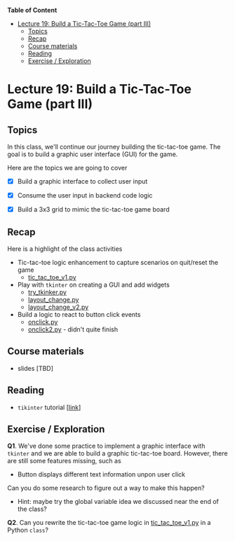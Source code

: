 
**Table of Content**
- [Lecture 19: Build a Tic-Tac-Toe Game (part III)](#lecture-19-build-a-tic-tac-toe-game-part-iii)
  - [Topics](#topics)
  - [Recap](#recap)
  - [Course materials](#course-materials)
  - [Reading](#reading)
  - [Exercise / Exploration](#exercise--exploration)

# Lecture 19: Build a Tic-Tac-Toe Game (part III)

## Topics
In this class, we'll continue our journey building the tic-tac-toe game. The goal is to build a graphic user interface (GUI) for the game.

Here are the topics we are going to cover
* [x] Build a graphic interface to collect user input
* [x] Consume the user input in backend code logic
* [x] Build a 3x3 grid to mimic the tic-tac-toe game board


## Recap
Here is a highlight of the class activities
* Tic-tac-toe logic enhancement to capture scenarios on quit/reset the game
  * [tic_tac_toe_v1.py](./tic_tac_toe_v1.py)
* Play with `tkinter` on creating a GUI and add widgets
  * [try_tkinker.py](./try_tkinker.py)
  * [layout_change.py](./layout_change.py)
  * [layout_change_v2.py](./layout_change_v2.py)
* Build a logic to react to button click events
  * [onclick.py](./onclick.py)
  * [onclick2.py](./onclick2.py) - didn't quite finish


## Course materials
* slides [TBD]

## Reading
* `tikinter` tutorial [[link](https://tk-tutorial.readthedocs.io/en/latest/intro/intro.html)]

## Exercise / Exploration
**Q1**. We've done some practice to implement a graphic interface with `tkinter` and we are able to build a graphic tic-tac-toe board. However, there are still some features missing, such as 
  * Button displays different text information unpon user click

Can you do some research to figure out a way to make this happen?
* Hint: maybe try the global variable idea we discussed near the end of the class?

**Q2**. Can you rewrite the tic-tac-toe game logic in [tic_tac_toe_v1.py](./tic_tac_toe_v1.py) in a Python `class`?